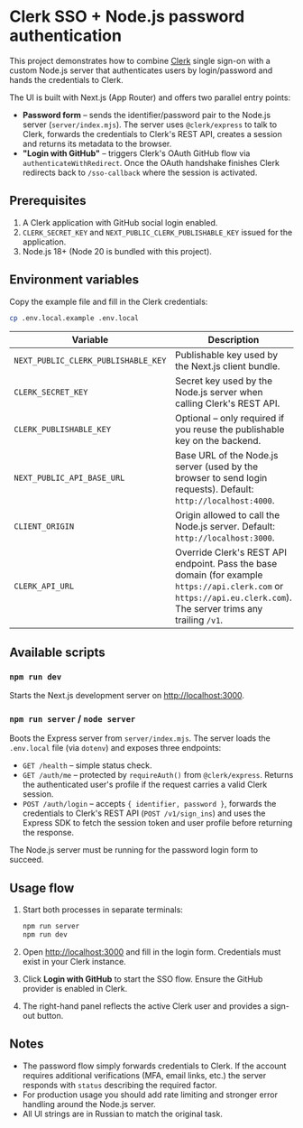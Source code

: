 # Clerk SSO + Node.js password authentication

This project demonstrates how to combine [Clerk](https://clerk.com/) single sign-on with a custom Node.js server that authenticates users by login/password and hands the credentials to Clerk.

The UI is built with Next.js (App Router) and offers two parallel entry points:

- **Password form** – sends the identifier/password pair to the Node.js server (`server/index.mjs`). The server uses `@clerk/express` to talk to Clerk, forwards the credentials to Clerk's REST API, creates a session and returns its metadata to the browser.
- **"Login with GitHub"** – triggers Clerk's OAuth GitHub flow via `authenticateWithRedirect`. Once the OAuth handshake finishes Clerk redirects back to `/sso-callback` where the session is activated.

## Prerequisites

1. A Clerk application with GitHub social login enabled.
2. `CLERK_SECRET_KEY` and `NEXT_PUBLIC_CLERK_PUBLISHABLE_KEY` issued for the application.
3. Node.js 18+ (Node 20 is bundled with this project).

## Environment variables

Copy the example file and fill in the Clerk credentials:

```bash
cp .env.local.example .env.local
```

| Variable | Description |
| --- | --- |
| `NEXT_PUBLIC_CLERK_PUBLISHABLE_KEY` | Publishable key used by the Next.js client bundle. |
| `CLERK_SECRET_KEY` | Secret key used by the Node.js server when calling Clerk's REST API. |
| `CLERK_PUBLISHABLE_KEY` | Optional – only required if you reuse the publishable key on the backend. |
| `NEXT_PUBLIC_API_BASE_URL` | Base URL of the Node.js server (used by the browser to send login requests). Default: `http://localhost:4000`. |
| `CLIENT_ORIGIN` | Origin allowed to call the Node.js server. Default: `http://localhost:3000`. |
| `CLERK_API_URL` | Override Clerk's REST API endpoint. Pass the base domain (for example `https://api.clerk.com` or `https://api.eu.clerk.com`). The server trims any trailing `/v1`. |

## Available scripts

### `npm run dev`

Starts the Next.js development server on [http://localhost:3000](http://localhost:3000).

### `npm run server` / `node server`

Boots the Express server from `server/index.mjs`. The server loads the `.env.local` file (via `dotenv`) and exposes three endpoints:

- `GET /health` – simple status check.
- `GET /auth/me` – protected by `requireAuth()` from `@clerk/express`. Returns the authenticated user's profile if the request carries a valid Clerk session.
- `POST /auth/login` – accepts `{ identifier, password }`, forwards the credentials to Clerk's REST API (`POST /v1/sign_ins`) and uses the Express SDK to fetch the session token and user profile before returning the response.

The Node.js server must be running for the password login form to succeed.

## Usage flow

1. Start both processes in separate terminals:

   ```bash
   npm run server
   npm run dev
   ```

2. Open [http://localhost:3000](http://localhost:3000) and fill in the login form. Credentials must exist in your Clerk instance.
3. Click **Login with GitHub** to start the SSO flow. Ensure the GitHub provider is enabled in Clerk.
4. The right-hand panel reflects the active Clerk user and provides a sign-out button.

## Notes

- The password flow simply forwards credentials to Clerk. If the account requires additional verifications (MFA, email links, etc.) the server responds with `status` describing the required factor.
- For production usage you should add rate limiting and stronger error handling around the Node.js server.
- All UI strings are in Russian to match the original task.

